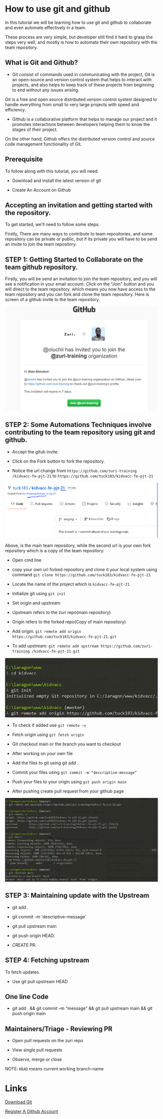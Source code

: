 # How to use git and github


In this tutorial we will be learning how to use git and github to collaborate and even automate effectively in a team.

These process are very simple, but developer still find it hard to grasp the steps very well, and mostly is how to automate their own repository with the team repository.

## What is Git and Github?

- Git consist of commands used in communicating with the project, Git is an open-source and version control system that helps to interact with projects, and also helps to keep track of these projects from beginning to end without any issues arising.

Git is a free and open source distributed version control system designed to handle everything from small to very large projects with speed and efficiency.

- Github is a collaborative platform that helps to manage our project and it promotes interactions between developers helping them to know the stages of their project.

On the other hand, Github offers the distributed version control and source code management functionality of Git.

## Prerequisite

To follow along with this tutorial, you will need:

- Download and install the latest version of git 

- Create An Account on Github

## Accepting an invitation and getting started with the repository.

To get started, we'll need to follow some steps.

Firstly, There are many ways to contribute to team repositories, and some repository can be private or public, but if its private you will have to be send an invite to join the team repository.

## STEP 1: Getting Started to Collaborate on the team github repository.

Firstly, you will be send an invitation to join the team repository, and you will see a notification in your email account. Click on the "Join" button and you will direct to the team repository. which means you now have access to the team repository and you can fork and clone the team repository. Here is screen of a github invite to the team repository. 

![Github Invite](./images/github_invitation.PNG)

## STEP 2: Some Automations Techniques involve contributing to the team repository using git and github.

- Accept the gitub invite.

- Click on the Fork button to fork the repository.

- Notice the url change from `https://github.com/zuri-training /kidvacc-fe-pjt-21` to `https://github.com/tuck183/kidvacc-fe-pjt-21`

![url-change](./images/fork.PNG)

Above, is the main team repository, while the second url is your own fork repository which is a copy of the team repository.

- Open cmd line

- copy your own url forked repository and clone it your local system using command `git clone https://github.com/tuck183/kidvacc-fe-pjt-21`

- Locate the name of the project which is `kidvacc-fe-pjt-21`

- Initialize git using `git init`

- Set origin and upstream

- Upstream refers to the zuri repo(main repository)

- Origin refers to the forked repo(Copy of main repository)

- Add origin: `git remote add origin https://github.com/tuck183/kidvacc-fe-pjt-21.git`

- To add upstream: `git remote add upstream https://github.com/zuri-training /kidvacc-fe-pjt-21.git`

![process1](./images/folder1.PNG)

- To check if added use `git remote –v`

- Fetch origin using `git fetch origin `

- Git checkout main or the branch you want to checkout

- After working on your own file

- Add the files to git using git add .

- Commit your files using `git commit –m “descriptive-message”`

- Push your files to your origin using `git push origin main`

- After pushing create pull request from your github page

![process2](./images/folder2.PNG)

## STEP 3: Maintaining update with the Upstream

- git add .

- git commit -m 'descriptive-message'

- git pull upstream main

- git push origin HEAD.

- CREATE PR.

## STEP 4: Fetching upstream

To fetch updates.

- Use git pull upstream HEAD 


## One line Code

- git add . && git commit –m “message” && git pull upstream main && git push origin main

## Maintainers/Triage - Reviewing PR

- Open pull requests on the zuri repo

- View single pull requests

- Observe, merge or close

NOTE: `HEAD` means current working branch-name

# Links

[Download Git](https://git-scm.com/)

[Register A Github Account](https://github.com/)

